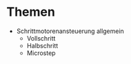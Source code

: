 # Themen

* Schrittmotorenansteuerung allgemein
    * Vollschritt
    * Halbschritt
    * Microstep
